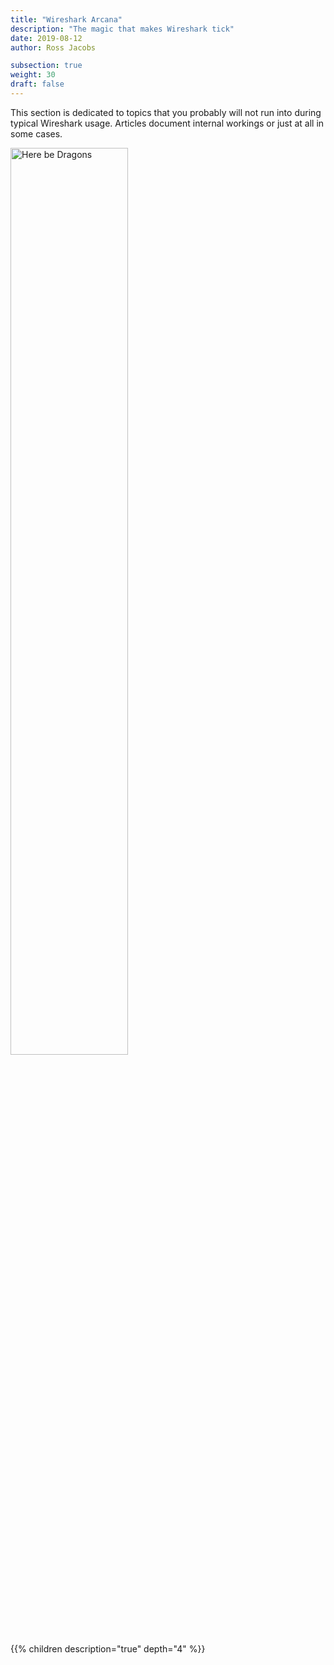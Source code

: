 ```yaml
---
title: "Wireshark Arcana"
description: "The magic that makes Wireshark tick"
date: 2019-08-12
author: Ross Jacobs

subsection: true
weight: 30
draft: false
---
```


This section is dedicated to topics that you probably will not run into during typical Wireshark usage. Articles document internal workings or just at all in some cases.

<a href="https://bugs.wireshark.org"><img src="https://learningtogo.info/wp-content/uploads/2018/04/here-be-dragons.png" alt="Here be Dragons" style="width:61%;"></a>

{{% children description="true" depth="4" %}}
